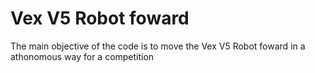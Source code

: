 # Vex V5 Robot foward
 The main objective of the code is to move the Vex V5 Robot foward in a athonomous way for a competition
